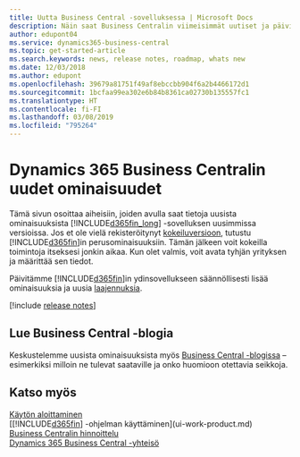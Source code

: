 ```yaml
---
title: Uutta Business Central -sovelluksessa | Microsoft Docs
description: Näin saat Business Centralin viimeisimmät uutiset ja päivitykset.
author: edupont04
ms.service: dynamics365-business-central
ms.topic: get-started-article
ms.search.keywords: news, release notes, roadmap, whats new
ms.date: 12/03/2018
ms.author: edupont
ms.openlocfilehash: 39679a81751f49af8ebccbb904f6a2b4466172d1
ms.sourcegitcommit: 1bcfaa99ea302e6b84b8361ca02730b135557fc1
ms.translationtype: HT
ms.contentlocale: fi-FI
ms.lasthandoff: 03/08/2019
ms.locfileid: "795264"
---
```

# <a name="whats-new-in-dynamics-365-business-central"></a>Dynamics 365 Business Centralin uudet ominaisuudet

Tämä sivun osoittaa aiheisiin, joiden avulla saat tietoja uusista ominaisuuksista [!INCLUDE[d365fin_long](includes/d365fin_long_md.md)] -sovelluksen uusimmissa versioissa. Jos et ole vielä rekisteröitynyt [kokeiluversioon](https://trials.dynamics.com/), tutustu [!INCLUDE[d365fin](includes/d365fin_md.md)]in perusominaisuuksiin. Tämän jälkeen voit kokeilla toimintoja itseksesi jonkin aikaa. Kun olet valmis, voit avata tyhjän yrityksen ja määrittää sen tiedot.  

Päivitämme [!INCLUDE[d365fin](includes/d365fin_md.md)]in ydinsovellukseen säännöllisesti lisää ominaisuuksia ja uusia [laajennuksia](ui-extensions.md).  

[!include [release notes](includes/release-notes.md)]

## <a name="check-the-business-central-blog"></a>Lue Business Central -blogia
Keskustelemme uusista ominaisuuksista myös [Business Central -blogissa](https://community.dynamics.com/business/b/financials/) – esimerkiksi milloin ne tulevat saataville ja onko huomioon otettavia seikkoja.  

## <a name="see-also"></a>Katso myös
[Käytön aloittaminen](product-get-started.md)  
[[!INCLUDE[d365fin](includes/d365fin_md.md)] -ohjelman käyttäminen](ui-work-product.md)  
[Business Centralin hinnoittelu](https://dynamics.microsoft.com/en-us/business-central/overview/#pricing)  
[Dynamics 365 Business Central -yhteisö](https://community.dynamics.com/business/)  
